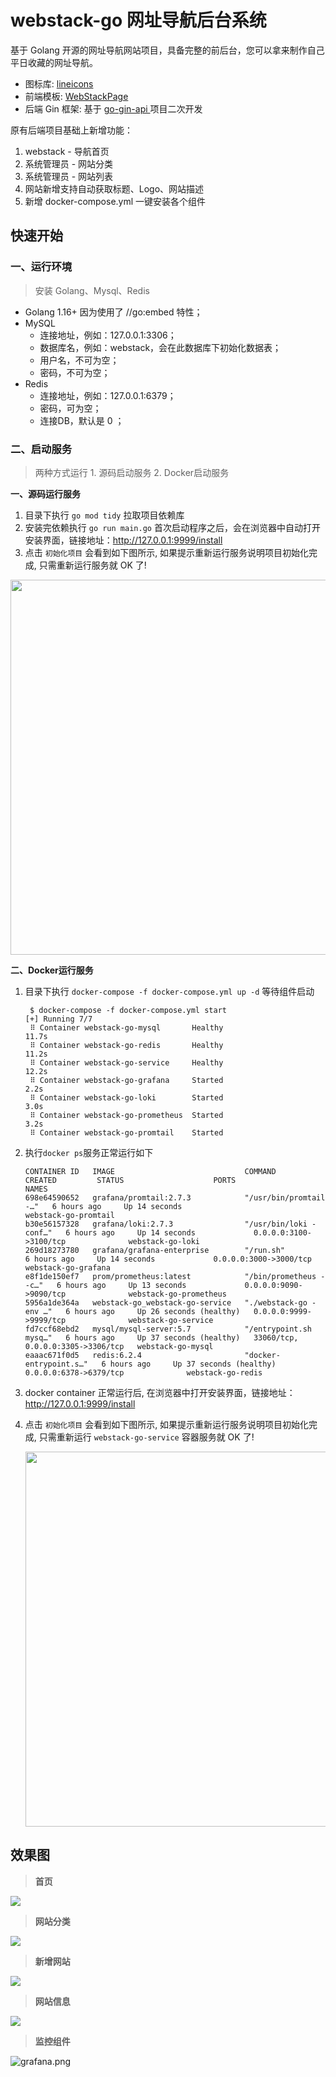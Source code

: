 # webstack-go 网址导航后台系统

基于 Golang 开源的网址导航网站项目，具备完整的前后台，您可以拿来制作自己平日收藏的网址导航。
- 图标库: [lineicons](https://lineicons.com/icons/)
- 前端模板: [WebStackPage](https://github.com/WebStackPage/WebStackPage.github.io)
- 后端 Gin 框架: 基于 [go-gin-api ](https://github.com/xinliangnote/go-gin-api)项目二次开发

原有后端项目基础上新增功能：
1. webstack - 导航首页
2. 系统管理员 - 网站分类 
3. 系统管理员 - 网站列表
4. 网站新增支持自动获取标题、Logo、网站描述
5. 新增 docker-compose.yml 一键安装各个组件

## 快速开始

### 一、运行环境
> 安装 Golang、Mysql、Redis

- Golang 1.16+  因为使用了 //go:embed 特性；
- MySQL
  - 连接地址，例如：127.0.0.1:3306；
  - 数据库名，例如：webstack，会在此数据库下初始化数据表；
  - 用户名，不可为空；
  -  密码，不可为空；
- Redis
  - 连接地址，例如：127.0.0.1:6379；
  - 密码，可为空；
  - 连接DB，默认是 0 ；

### 二、启动服务
> 两种方式运行 1. 源码启动服务 2. Docker启动服务

**一、源码运行服务**

 1. 目录下执行 `go mod tidy` 拉取项目依赖库
 2. 安装完依赖执行 `go run main.go` 首次启动程序之后，会在浏览器中自动打开安装界面，链接地址：http://127.0.0.1:9999/install
 3. 点击 `初始化项目` 会看到如下图所示, 如果提示重新运行服务说明项目初始化完成, 只需重新运行服务就 OK 了! 

   <img src="assets/bootstrap/images/init_project.png" width="600"/>

**二、Docker运行服务**
 1. 目录下执行 `docker-compose -f docker-compose.yml up -d` 等待组件启动
    ```shell
     $ docker-compose -f docker-compose.yml start   
    [+] Running 7/7
     ⠿ Container webstack-go-mysql       Healthy                                                                                                                                                                                                                                                    11.7s
     ⠿ Container webstack-go-redis       Healthy                                                                                                                                                                                                                                                    11.2s
     ⠿ Container webstack-go-service     Healthy                                                                                                                                                                                                                                                    12.2s
     ⠿ Container webstack-go-grafana     Started                                                                                                                                                                                                                                                     2.2s
     ⠿ Container webstack-go-loki        Started                                                                                                                                                                                                                                                     3.0s
     ⠿ Container webstack-go-prometheus  Started                                                                                                                                                                                                                                                     3.2s
     ⠿ Container webstack-go-promtail    Started 
    ```
 2. 执行`docker ps`服务正常运行如下
    ```shell
    CONTAINER ID   IMAGE                             COMMAND                  CREATED         STATUS                    PORTS                               NAMES
    698e64590652   grafana/promtail:2.7.3            "/usr/bin/promtail -…"   6 hours ago     Up 14 seconds                                                 webstack-go-promtail
    b30e56157328   grafana/loki:2.7.3                "/usr/bin/loki -conf…"   6 hours ago     Up 14 seconds             0.0.0.0:3100->3100/tcp              webstack-go-loki
    269d18273780   grafana/grafana-enterprise        "/run.sh"                6 hours ago     Up 14 seconds             0.0.0.0:3000->3000/tcp              webstack-go-grafana
    e8f1de150ef7   prom/prometheus:latest            "/bin/prometheus --c…"   6 hours ago     Up 13 seconds             0.0.0.0:9090->9090/tcp              webstack-go-prometheus
    5956a1de364a   webstack-go_webstack-go-service   "./webstack-go -env …"   6 hours ago     Up 26 seconds (healthy)   0.0.0.0:9999->9999/tcp              webstack-go-service
    fd7ccf68ebd2   mysql/mysql-server:5.7            "/entrypoint.sh mysq…"   6 hours ago     Up 37 seconds (healthy)   33060/tcp, 0.0.0.0:3305->3306/tcp   webstack-go-mysql
    eaaac671f0d5   redis:6.2.4                       "docker-entrypoint.s…"   6 hours ago     Up 37 seconds (healthy)   0.0.0.0:6378->6379/tcp              webstack-go-redis
    ```
 3. docker container 正常运行后, 在浏览器中打开安装界面，链接地址：http://127.0.0.1:9999/install
 4. 点击 `初始化项目` 会看到如下图所示, 如果提示重新运行服务说明项目初始化完成, 只需重新运行 `webstack-go-service` 容器服务就 OK 了!
 
    <img src="assets/bootstrap/images/init_project.png" width="600"/>


## 效果图

> **首页**

![](assets/bootstrap/images/index.png)

> **网站分类**

![](assets/bootstrap/images/category.png)

> **新增网站**

![](assets/bootstrap/images/add_site.png)

> **网站信息**

![](assets/bootstrap/images/site.png)

> **监控组件**

![grafana.png](assets/bootstrap/images/grafana.png)![]()
